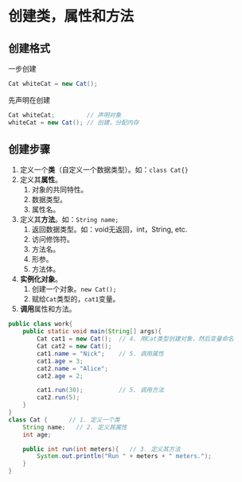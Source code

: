 # 创建类，属性和方法

## 创建格式

一步创建

```java
Cat whiteCat = new Cat();
```

先声明在创建

```java
Cat whiteCat;         // 声明对象
whiteCat = new Cat(); // 创建，分配内存
```

## 创建步骤

1. 定义一个**类**（自定义一个数据类型）。如：`class Cat{}`
2. 定义其**属性**。
    1. 对象的共同特性。
    2. 数据类型。
    3. 属性名。
3. 定义其**方法**。如：`String name;`
    1. 返回数据类型。如：void无返回，int，String, etc.
    2. 访问修饰符。
    3. 方法名。
    4. 形参。
    5. 方法体。
4. **实例化对象**。
    1. 创建一个对象。`new Cat();`
    2. 赋给`Cat`类型的，`cat1`变量。
5. **调用**属性和方法。

```java
public class work{
	public static void main(String[] args){
		Cat cat1 = new Cat();  // 4. 用Cat类型创建对象，然后变量命名
		Cat cat2 = new Cat();
		cat1.name = "Nick";    // 5. 调用属性
		cat1.age = 3;
		cat2.name = "Alice";
		cat2.age = 2;

		cat1.run(30);          // 5. 调用方法
		cat2.run(5);
	}
}
class Cat {      // 1. 定义一个类
	String name;   // 2. 定义其属性
	int age;

	public int run(int meters){   // 3. 定义其方法
		System.out.println("Run " + meters + " meters.");
	}
}
```